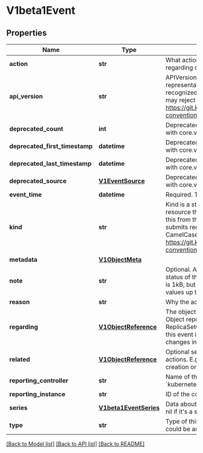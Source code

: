 # V1beta1Event

## Properties
Name | Type | Description | Notes
------------ | ------------- | ------------- | -------------
**action** | **str** | What action was taken/failed regarding to the regarding object. | [optional] 
**api_version** | **str** | APIVersion defines the versioned schema of this representation of an object. Servers should convert recognized schemas to the latest internal value, and may reject unrecognized values. More info: https://git.k8s.io/community/contributors/devel/api-conventions.md#resources | [optional] 
**deprecated_count** | **int** | Deprecated field assuring backward compatibility with core.v1 Event type | [optional] 
**deprecated_first_timestamp** | **datetime** | Deprecated field assuring backward compatibility with core.v1 Event type | [optional] 
**deprecated_last_timestamp** | **datetime** | Deprecated field assuring backward compatibility with core.v1 Event type | [optional] 
**deprecated_source** | [**V1EventSource**](V1EventSource.md) | Deprecated field assuring backward compatibility with core.v1 Event type | [optional] 
**event_time** | **datetime** | Required. Time when this Event was first observed. | 
**kind** | **str** | Kind is a string value representing the REST resource this object represents. Servers may infer this from the endpoint the aiokubernetes.client submits requests to. Cannot be updated. In CamelCase. More info: https://git.k8s.io/community/contributors/devel/api-conventions.md#types-kinds | [optional] 
**metadata** | [**V1ObjectMeta**](V1ObjectMeta.md) |  | [optional] 
**note** | **str** | Optional. A human-readable description of the status of this operation. Maximal length of the note is 1kB, but libraries should be prepared to handle values up to 64kB. | [optional] 
**reason** | **str** | Why the action was taken. | [optional] 
**regarding** | [**V1ObjectReference**](V1ObjectReference.md) | The object this Event is about. In most cases it&#39;s an Object reporting controller implements. E.g. ReplicaSetController implements ReplicaSets and this event is emitted because it acts on some changes in a ReplicaSet object. | [optional] 
**related** | [**V1ObjectReference**](V1ObjectReference.md) | Optional secondary object for more complex actions. E.g. when regarding object triggers a creation or deletion of related object. | [optional] 
**reporting_controller** | **str** | Name of the controller that emitted this Event, e.g. &#x60;kubernetes.io/kubelet&#x60;. | [optional] 
**reporting_instance** | **str** | ID of the controller instance, e.g. &#x60;kubelet-xyzf&#x60;. | [optional] 
**series** | [**V1beta1EventSeries**](V1beta1EventSeries.md) | Data about the Event series this event represents or nil if it&#39;s a singleton Event. | [optional] 
**type** | **str** | Type of this event (Normal, Warning), new types could be added in the future. | [optional] 

[[Back to Model list]](../README.md#documentation-for-models) [[Back to API list]](../README.md#documentation-for-api-endpoints) [[Back to README]](../README.md)


